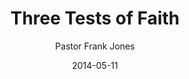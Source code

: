 ---
lunr: "true"
title: "Three Tests of Faith"
author: "Pastor Frank Jones"
postDate: "05-11-2014"
date: 2014-05-11
category: "sermons"
slug: "2014/05/05112014_ffc"
icon: microphone
audioLink: "05112014_ffc"
tags: []
mp3: "05112014_ffc/05112014.mp3"
ogg: "05112014_ffc/05112014.ogg"
linkurl: "https://archive.org/download/05112014_ffc/05112014_ffc_files.xml"
ipath: "https://archive.org/download/05112014_ffc/05112014.mp3"
layout: sermon.html
---